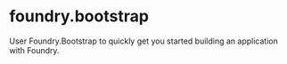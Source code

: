foundry.bootstrap
=================

User Foundry.Bootstrap to quickly get you started building an application with Foundry.
